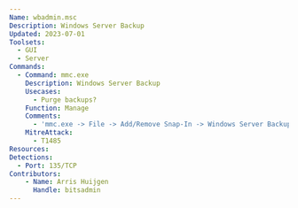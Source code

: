 ```yaml
---
Name: wbadmin.msc
Description: Windows Server Backup
Updated: 2023-07-01
Toolsets:
  - GUI
  - Server
Commands:
  - Command: mmc.exe
    Description: Windows Server Backup
    Usecases:
      - Purge backups?
    Function: Manage
    Comments:
      - 'mmc.exe -> File -> Add/Remove Snap-In -> Windows Server Backup -> Add -> Another computer: `DC1.ad.bitsadmin.com` -> Finish -> OK'
    MitreAttack:
      - T1485
Resources:
Detections:
  - Port: 135/TCP
Contributors:
    - Name: Arris Huijgen
      Handle: bitsadmin
---
```

